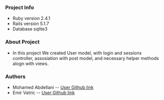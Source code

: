 ### Project Info

- Ruby version 2.4.1
- Rails version 5.1.7
- Database sqlite3

### About Project

- In this project We created User model, with login and sessions controller, assosiation with post model, and necessary helper methods alogn with views.

### Authors

- Mohamed Abdellani -- [User Github link](https://github.com/abdellani)
- Emir Vatric -- [User Github link](https://github.com/EmirVatric)
